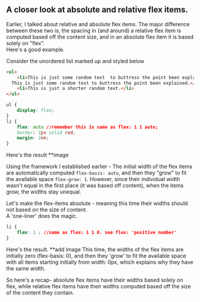 ## A closer look at absolute and relative flex items.
Earlier, I talked about relative and absolute flex items. The major difference between these two is, the spacing in (and around) a relative flex item is computed based off the content size, and in an absolute flex item it is based solely on "flex".  
Here's a good example.

Consider the unordered list marked up and styled below
```html
<ul>
	<li>This is just some random text  to buttress the point been explained.
  This is just some random text to buttress the point been explained.</li>
	<li>This is just a shorter random text.</li>
</ul>
```

```css
ul {
	display: flex;
}
li {
	flex: auto //remember this is same as flex: 1 1 auto;
	border: 2px solid red;
	margin: 2em;
}
```

Here's the result
**image

Using the framework I established earlier - The initial width of the flex items are automatically computed ```flex-basis: auto```, and then they "grow" to fit the available space ```flex-grow: 1```. However, since their individual width wasn't equal in the first place (it was based off content), when the items grow, the widths stay unequal.

Let's make the flex-items absolute - meaning this time their widths should not based on the size of content.  
A 'one-liner' does the magic.

```css
li {
	flex: 1 ; //same as flex: 1 1 0. see flex: 'positive number'
}
```

Here's the result.
**add image
This time, the widths of the flex items are initially zero (flex-basis: 0), and then they 'grow' to fit the available space with all items starting initially from width: 0px, which explains why they have the same width.

So here's a recap- absolute flex items have their widths based solely on flex, while relative flex items have their widths computed based off the size of the content they contain.